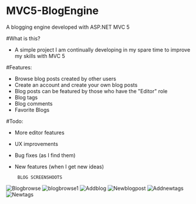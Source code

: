 # MVC5-BlogEngine
A blogging engine developed with ASP.NET MVC 5


#What is this?
- A simple project I am continually developing in my spare time to improve my skills with MVC 5


#Features:
- Browse blog posts created by other users
- Create an account and create your own blog posts
- Blog posts can be featured by those who have the "Editor" role
- Blog tags 
- Blog comments 
- Favorite Blogs

#Todo:
- More editor features
- UX improvements
- Bug fixes (as I find them)
- New features (when I get new ideas)

       
       
       BLOG SCREENSHOOTS
       
![Blogbrowse](https://user-images.githubusercontent.com/58703612/107978387-f632ef00-6fbc-11eb-8560-d7c132ee2136.PNG)
![blogbrowse1](https://user-images.githubusercontent.com/58703612/107978392-f92ddf80-6fbc-11eb-8126-a28c381aca6b.PNG)
![Addblog](https://user-images.githubusercontent.com/58703612/107978409-0054ed80-6fbd-11eb-875d-4a1a40d97016.PNG)
![Newblogpost](https://user-images.githubusercontent.com/58703612/107978415-02b74780-6fbd-11eb-8520-29322a17de65.PNG)
![Addnewtags](https://user-images.githubusercontent.com/58703612/107978428-06e36500-6fbd-11eb-9003-410a405d5f1b.PNG)
![Newtags](https://user-images.githubusercontent.com/58703612/107978432-09de5580-6fbd-11eb-8386-bb33df473b33.PNG)
